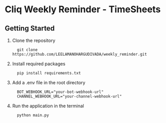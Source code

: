 # Cliq Weekly Reminder - TimeSheets

## Getting Started

1. Clone the repository
    ```
      git clone https://github.com/LEELAMANOHARGUDIVADA/weekly_reminder.git
   ```
2. Install required packages
    ```
      pip install requirements.txt
   ```
3. Add a .env file in the root directory
    ```
      BOT_WEBHOOK_URL="your-bot-webhook-url"
      CHANNEL_WEBHOOK_URL="your-channel-webhook-url"
   ```
4. Run the application in the terminal
    ```
      python main.py
   ```